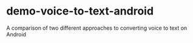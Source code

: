 # demo-voice-to-text-android
A comparison of two different approaches to converting voice to text on Android
